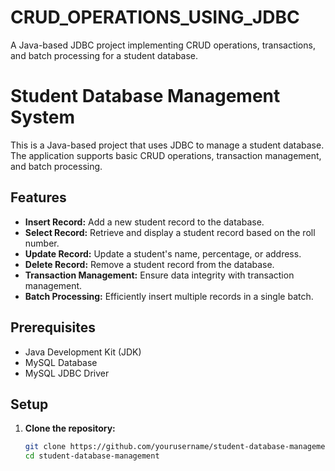 # CRUD_OPERATIONS_USING_JDBC

A Java-based JDBC project implementing CRUD operations, transactions, and batch processing for a student database.

# Student Database Management System

This is a Java-based project that uses JDBC to manage a student database. The application supports basic CRUD operations, transaction management, and batch processing.

## Features

- **Insert Record:** Add a new student record to the database.
- **Select Record:** Retrieve and display a student record based on the roll number.
- **Update Record:** Update a student's name, percentage, or address.
- **Delete Record:** Remove a student record from the database.
- **Transaction Management:** Ensure data integrity with transaction management.
- **Batch Processing:** Efficiently insert multiple records in a single batch.

## Prerequisites

- Java Development Kit (JDK)
- MySQL Database
- MySQL JDBC Driver

## Setup

1. **Clone the repository:**
   ```bash
   git clone https://github.com/yourusername/student-database-management.git
   cd student-database-management
   ```
